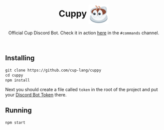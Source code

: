 <h1 align="center">Cuppy&nbsp;<img align="center" src="https://raw.githubusercontent.com/cup-lang/cuppy/main/cuppy.png" width="64"></h1>
<p align="center">Official Cup Discord Bot. Check it in action <a href="https://discord.gg/cup">here</a> in the <code>#commands</code> channel.</p>

<br>

## Installing
```
git clone https://github.com/cup-lang/cuppy
cd cuppy
npm install
```
Next you should create a file called `token` in the root of the project and put your [Discord Bot Token](https://discord.com/developers/docs/topics/oauth2#bots) there.

## Running
```
npm start
```
